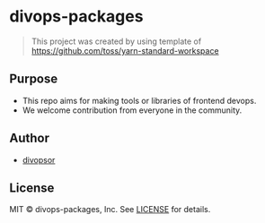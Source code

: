 # divops-packages

> This project was created by using template of https://github.com/toss/yarn-standard-workspace

## Purpose

- This repo aims for making tools or libraries of frontend devops.
- We welcome contribution from everyone in the community.

## Author

- [divopsor](https://github.com/divopsor)

## License

MIT © divops-packages, Inc. See [LICENSE](./LICENSE) for details.
